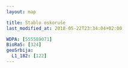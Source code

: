 ```yaml
---
layout: map

title: Stablo oskoruše
last_modified_at: 2018-05-22T23:34:04+02:00

WDPA: [555589071]
BioRaS: [324]
geoSrbija:
  L1_182: [122]
---
```

